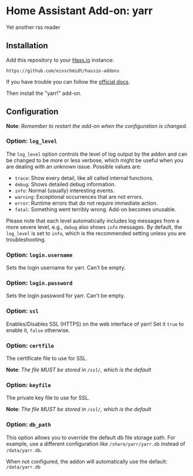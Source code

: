 # Home Assistant Add-on: yarr

Yet another rss reader

## Installation

Add this repository to your [Hass.io](https://home-assistant.io/hassio/) instance:

`https://github.com/einschmidt/hassio-addons`

If you have trouble you can follow the [official docs](https://home-assistant.io/hassio/installing_third_party_addons/).

Then install the "yarr!" add-on.

## Configuration

**Note**: _Remember to restart the add-on when the configuration is changed._

### Option: `log_level`

The `log_level` option controls the level of log output by the addon and can
be changed to be more or less verbose, which might be useful when you are
dealing with an unknown issue. Possible values are:

- `trace`: Show every detail, like all called internal functions.
- `debug`: Shows detailed debug information.
- `info`: Normal (usually) interesting events.
- `warning`: Exceptional occurrences that are not errors.
- `error`: Runtime errors that do not require immediate action.
- `fatal`: Something went terribly wrong. Add-on becomes unusable.

Please note that each level automatically includes log messages from a
more severe level, e.g., `debug` also shows `info` messages. By default,
the `log_level` is set to `info`, which is the recommended setting unless
you are troubleshooting.

### Option: `login.username`

Sets the login username for yarr. Can't be empty.

### Option: `login.password`

Sets the login password for yarr. Can't be empty.

### Option: `ssl`

Enables/Disables SSL (HTTPS) on the web interface of yarr!
Set it `true` to enable it, `false` otherwise.

### Option: `certfile`

The certificate file to use for SSL.

**Note**: _The file MUST be stored in `/ssl/`, which is the default_

### Option: `keyfile`

The private key file to use for SSL.

**Note**: _The file MUST be stored in `/ssl/`, which is the default_

### Option: `db_path`

This option allows you to override the default db file storage path. For
example, use a different configuration like `/share/yarr/yarr.db` instead of
`/data/yarr.db`.

When not configured, the addon will automatically use the
default: `/data/yarr.db`
